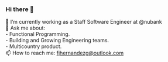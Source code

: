 ### Hi there 👋

🔭 I’m currently working as a Staff Software Engineer at @nubank  
💬 Ask me about:   
    - Functional Programming.  
    - Building and Growing Engineering teams.  
    - Multicountry product.  
📫 How to reach me: fjhernandezg@outlook.com
